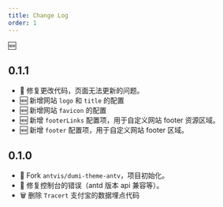 ```yaml
---
title: Change Log
order: 1
---
```

🆕
## 0.1.1

- 🐞 修复更改代码，页面无法更新的问题。
- 🆕 新增网站 `logo` 和 `title` 的配置
- 🆕 新增网站 `favicon` 的配置
- 🆕 新增 `footerLinks` 配置项，用于自定义网站 footer 资源区域。
- 🆕 新增 `footer` 配置项，用于自定义网站 footer 区域。

## 0.1.0

- 🔗 Fork `antvis/dumi-theme-antv`，项目初始化。
- 🐞 修复控制台的错误（antd 版本 api 兼容等）。
- 🗑 删除 `Tracert` 支付宝的数据埋点代码
